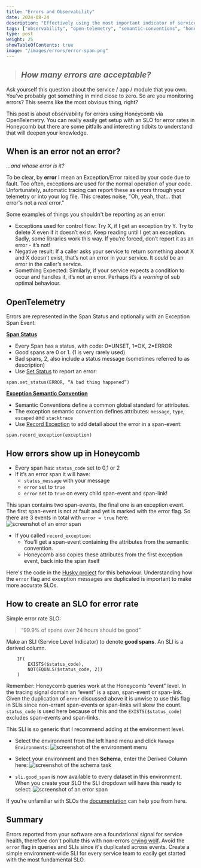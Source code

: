 ```yaml
---
title: "Errors and Observability"
date: 2024-08-24
description: "Effectively using the most important indicator of service health"
tags: ["observability", "open-telemetry", "semantic-conventions", "honeycomb.io"]
type: post
weight: 25
showTableOfContents: true
image: "/images/errors/error-span.png"
---
```


> ## _How many errors are acceptable?_

Ask yourself this question about the service / app / module that you own. You've probably got something in mind close to zero. So are you monitoring errors? This seems like the most obvious thing, right?

This post is about observability for errors using Honeycomb via OpenTelemetry. You can really easily get setup with an SLO for error rates in Honeycomb but there are some pitfalls and interesting tidbits to understand that will deepen your knowledge.

## When is an error not an error?

_...and whose error is it?_

To be clear, by **error** I mean an Exception/Error raised by your code due to fault. Too often, exceptions are used for the normal operation of your code. Unfortunately, automatic tracing can report these as errors through your telemetry or into your log file. This creates noise, "Oh, yeah, that... that error's not a _real_ error."

Some examples of things you shouldn't be reporting as an error:

- Exceptions used for control flow: Try X, if I get an exception try Y. Try to delete X even if it doesn’t exist. Keep reading until I get an exception. Sadly, some libraries work this way. If you’re forced, don’t report it as an error - it’s not!
- Negative result: If a caller asks your service to return something about X and X doesn’t exist, that’s not an error in your service. It _could_ be an error in the caller’s service.
- Something Expected: Similarly, if your service expects a condition to occur and handles it, it’s not an error. Perhaps it’s a _warning_ of sub optimal behaviour.

## OpenTelemetry

Errors are represented in the Span Status and optionally with an Exception Span Event:

[**Span Status**](https://opentelemetry.io/docs/concepts/signals/traces/#span-status)

- Every Span has a status, with code: 0=UNSET, 1=OK, 2=ERROR
- Good spans are 0 or 1. (1 is very rarely used)
- Bad spans, 2, also include a status message (sometimes referred to as description)
- Use [Set Status](https://github.com/open-telemetry/opentelemetry-specification/blob/main/specification/trace/api.md#set-status) to report an error:

```text
span.set_status(ERROR, “A bad thing happened”)
```

[**Exception Semantic Convention**](https://github.com/open-telemetry/semantic-conventions/blob/main/docs/exceptions/exceptions-spans.md)

- Semantic Conventions define a common global standard for attributes.
- The exception semantic convention defines attributes: `message`, `type`, `escaped` and `stacktrace`
- Use [Record Exception](https://github.com/open-telemetry/opentelemetry-specification/blob/main/specification/trace/api.md#record-exception) to add detail about the error in a span-event:

```text
span.record_exception(exception)
```

## How errors show up in Honeycomb

- Every span has: `status_code` set to 0,1 or 2
- If it’s an error span it will have:
  - `status_message` with your message
  - `error` set to `true`
  - `error` set to `true` on every child span-event and span-link!

This span contains two span-events, the final one is an exception event. The first span-event is not at fault and yet is marked with the error flag. So there are 3 events in total with `error = true` here:
![screenshot of an error span](/images/errors/error-span.png)

- If you called `record_exception`:
  - You’ll get a span-event containing the attributes from the semantic convention.
  - Honeycomb also copies these attributes from the first exception event, back into the span itself
  
Here's the code in the [Husky project](https://github.com/honeycombio/husky/blob/main/otlp/traces.go#L136-L161) for this behaviour. Understanding how the `error` flag and exception messages are duplicated is important to make more accurate SLOs.

## How to create an SLO for error rate

Simple error rate SLO:
> “99.9% of spans over 24 hours should be good”

Make an SLI (Service Level Indicator) to denote **good spans**. An SLI is a derived column.

```text
    IF(
        EXISTS($status_code), 
        NOT(EQUALS($status_code, 2))
    )
```

Remember: Honeycomb queries work at the Honeycomb “event” level. In the tracing signal domain an “event” is a span, span-event or span-link. Given the duplication of `error` discussed above it is unwise to use this flag in SLIs since non-errant span-events or span-links will skew the count. `status_code` is used here because of this and the `EXISTS($status_code)` excludes span-events and span-links.

This SLI is so generic that I recommend adding at the environment level.

- Select the environment from the left hand menu and click `Manage Environments`:
![screenshot of the environment menu](/images/errors/env-menu.png)

- Select your environment and then **Schema**, enter the Derived Column here:
![screenshot of the schema task](/images/errors/sli.png)

- `sli.good_span` is now available to every dataset in this environment. When you create your SLO the SLI dropdown will have this ready to select:
![screenshot of an error span](/images/errors/select-sli.png)

If you're unfamiliar with SLOs the [documentation](https://docs.honeycomb.io/notify/alert/slos/create/) can help you from here.

## Summary

Errors reported from your software are a foundational signal for service health, therefore don't pollute this with non-errors [crying wolf](https://en.wikipedia.org/wiki/The_Boy_Who_Cried_Wolf). Avoid the `error` flag in queries and SLIs since it's duplicated across events. Create a simple environment-wide SLI for every service team to easily get started with the most fundamental SLO.
